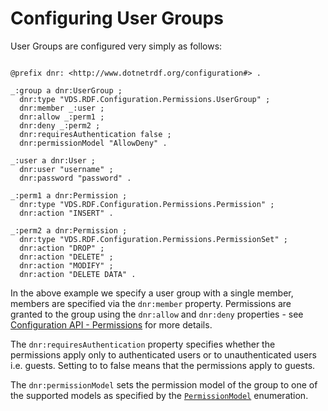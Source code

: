 # Configuring User Groups 

User Groups are configured very simply as follows:

```turtle

@prefix dnr: <http://www.dotnetrdf.org/configuration#> .

_:group a dnr:UserGroup ;
  dnr:type "VDS.RDF.Configuration.Permissions.UserGroup" ;
  dnr:member _:user ;
  dnr:allow _:perm1 ;
  dnr:deny _:perm2 ;
  dnr:requiresAuthentication false ;
  dnr:permissionModel "AllowDeny" .

_:user a dnr:User ;
  dnr:user "username" ;
  dnr:password "password" .

_:perm1 a dnr:Permission ;
  dnr:type "VDS.RDF.Configuration.Permissions.Permission" ;
  dnr:action "INSERT" .

_:perm2 a dnr:Permission ;
  dnr:type "VDS.RDF.Configuration.Permissions.PermissionSet" ;
  dnr:action "DROP" ;
  dnr:action "DELETE" ;
  dnr:action "MODIFY" ;
  dnr:action "DELETE DATA" .
```

In the above example we specify a user group with a single member, members are specified via the `dnr:member` property. Permissions are granted to the group using the `dnr:allow` and `dnr:deny` properties - see [Configuration API - Permissions](Configuration-Permissions.md) for more details.

The `dnr:requiresAuthentication` property specifies whether the permissions apply only to authenticated users or to unauthenticated users i.e. guests. Setting to to false means that the permissions apply to guests.

The `dnr:permissionModel` sets the permission model of the group to one of the supported models as specified by the [`PermissionModel`](xref:VDS.RDF.Configuration.Permissions.PermissionModel) enumeration.